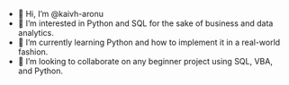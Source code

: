 - 👋 Hi, I’m @kaivh-aronu
- 👀 I’m interested in Python and SQL for the sake of business and data analytics.
- 🌱 I’m currently learning Python and how to implement it in a real-world fashion. 
- 💞️ I’m looking to collaborate on any beginner project using SQL, VBA, and Python. 

